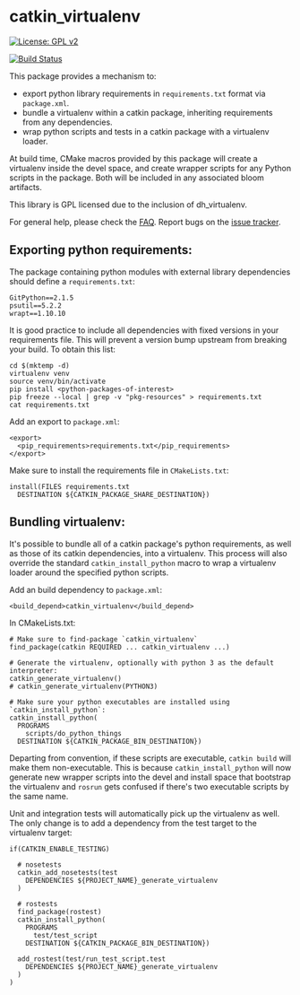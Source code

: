 # catkin_virtualenv

[![License: GPL v2](https://img.shields.io/badge/License-GPL%20v2-blue.svg)](https://www.gnu.org/licenses/old-licenses/gpl-2.0.en.html)

[![Build Status](https://travis-ci.org/locusrobotics/catkin_virtualenv.svg?branch=devel)](https://travis-ci.org/locusrobotics/catkin_virtualenv)

This package provides a mechanism to:

  - export python library requirements in `requirements.txt` format via `package.xml`.
  - bundle a virtualenv within a catkin package, inheriting requirements from any dependencies.
  - wrap python scripts and tests in a catkin package with a virtualenv loader.

At build time, CMake macros provided by this package will create a virtualenv inside the devel space, and create
wrapper scripts for any Python scripts in the package. Both will be included in any associated bloom artifacts.

This library is GPL licensed due to the inclusion of dh_virtualenv.

For general help, please check the [FAQ](http://answers.ros.org/questions/tags:catkin_virtualenv). Report bugs on the [issue tracker](https://github.com/locusrobotics/catkin_virtualenv/issues).

## Exporting python requirements:

The package containing python modules with external library dependencies should define a `requirements.txt`:

```
GitPython==2.1.5
psutil==5.2.2
wrapt==1.10.10
```

It is good practice to include all dependencies with fixed versions in your requirements file. This will prevent a
version bump upstream from breaking your build. To obtain this list:

```
cd $(mktemp -d)
virtualenv venv
source venv/bin/activate
pip install <python-packages-of-interest>
pip freeze --local | grep -v "pkg-resources" > requirements.txt
cat requirements.txt
```

Add an export to `package.xml`:

```
<export>
  <pip_requirements>requirements.txt</pip_requirements>
</export>
```

Make sure to install the requirements file in `CMakeLists.txt`:

```
install(FILES requirements.txt
  DESTINATION ${CATKIN_PACKAGE_SHARE_DESTINATION})
```

## Bundling virtualenv:

It's possible to bundle all of a catkin package's python requirements, as well as those of its catkin dependencies,
into a virtualenv. This process will also override the standard `catkin_install_python` macro to wrap a virtualenv
loader around the specified python scripts.

Add an build dependency to `package.xml`:

```
<build_depend>catkin_virtualenv</build_depend>
```

In CMakeLists.txt:

```
# Make sure to find-package `catkin_virtualenv`
find_package(catkin REQUIRED ... catkin_virtualenv ...)

# Generate the virtualenv, optionally with python 3 as the default interpreter:
catkin_generate_virtualenv()
# catkin_generate_virtualenv(PYTHON3)

# Make sure your python executables are installed using `catkin_install_python`:
catkin_install_python(
  PROGRAMS
    scripts/do_python_things
  DESTINATION ${CATKIN_PACKAGE_BIN_DESTINATION})
```

Departing from convention, if these scripts are executable, `catkin build` will make them non-executable. This is
because `catkin_install_python` will now generate new wrapper scripts into the devel and install space that bootstrap
the virtualenv and `rosrun` gets confused if there's two executable scripts by the same name.

Unit and integration tests will automatically pick up the virtualenv as well. The only change is to add a dependency 
from the test target to the virtualenv target:

```
if(CATKIN_ENABLE_TESTING)

  # nosetests
  catkin_add_nosetests(test
    DEPENDENCIES ${PROJECT_NAME}_generate_virtualenv
  )

  # rostests
  find_package(rostest)
  catkin_install_python(
    PROGRAMS
      test/test_script
    DESTINATION ${CATKIN_PACKAGE_BIN_DESTINATION})

  add_rostest(test/run_test_script.test
    DEPENDENCIES ${PROJECT_NAME}_generate_virtualenv
  )
)
```
